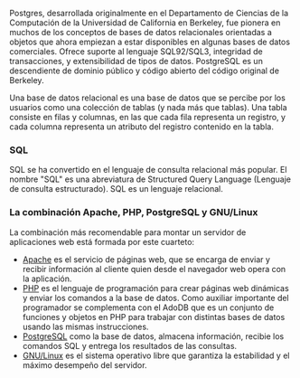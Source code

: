 
Postgres, desarrollada originalmente en el Departamento de Ciencias de la Computación de la Universidad de California en Berkeley, fue pionera en muchos de los conceptos de bases de datos relacionales orientadas a objetos que ahora empiezan a estar disponibles en algunas bases de datos comerciales. Ofrece suporte al lenguaje SQL92/SQL3, integridad de transacciones, y extensibilidad de tipos de datos. PostgreSQL es un descendiente de dominio público y código abierto del código original de Berkeley.

Una base de datos relacional es una base de datos que se percibe por los usuarios como una colección de tablas (y nada más que tablas). Una tabla consiste en filas y columnas, en las que cada fila representa un registro, y cada columna representa un atributo del registro contenido en la tabla.

### SQL

SQL se ha convertido en el lenguaje de consulta relacional más popular. El nombre "SQL" es una abreviatura de Structured Query Language (Lenguaje de consulta estructurado). SQL es un lenguaje relacional.

### La combinación Apache, PHP, PostgreSQL y GNU/Linux

La combinación más recomendable para montar un servidor de aplicaciones web está formada por este cuarteto:

* [Apache](http://httpd.apache.org/) es el servicio de páginas web, que se encarga de enviar y recibir información al cliente quien desde el navegador web opera con la aplicación.
* [PHP](http://www.php.net) es el lenguaje de programación para crear páginas web dinámicas y enviar los comandos a la base de datos. Como auxiliar importante del programador se complementa con el AdoDB que es un conjunto de funciones y objetos en PHP para trabajar con distintas bases de datos usando las mismas instrucciones.
* [PostgreSQL](http://www.postgresql.org) como la base de datos, almacena información, recibie los comandos SQL y entrega los resultados de las consultas.
* [GNU/Linux](http://www.linux.org) es el sistema operativo libre que garantiza la estabilidad y el máximo desempeño del servidor.
